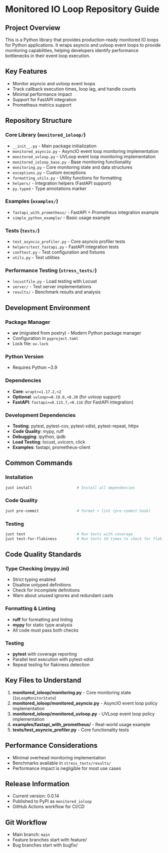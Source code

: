 # Monitored IO Loop Repository Guide

## Project Overview
This is a Python library that provides production-ready monitored IO loops for Python applications. It wraps asyncio and uvloop event loops to provide monitoring capabilities, helping developers identify performance bottlenecks in their event loop execution.

## Key Features
- Monitor asyncio and uvloop event loops
- Track callback execution times, loop lag, and handle counts
- Minimal performance impact
- Support for FastAPI integration
- Prometheus metrics support

## Repository Structure

### Core Library (`monitored_ioloop/`)
- `__init__.py` - Main package initialization
- `monitored_asyncio.py` - AsyncIO event loop monitoring implementation
- `monitored_uvloop.py` - UVLoop event loop monitoring implementation  
- `monitored_ioloop_base.py` - Base monitoring functionality
- `monitoring.py` - Core monitoring state and data structures
- `exceptions.py` - Custom exceptions
- `formatting_utils.py` - Utility functions for formatting
- `helpers/` - Integration helpers (FastAPI support)
- `py.typed` - Type annotations marker

### Examples (`examples/`)
- `fastapi_with_prometheus/` - FastAPI + Prometheus integration example
- `simple_python_example/` - Basic usage example

### Tests (`tests/`)
- `test_asyncio_profiler.py` - Core asyncio profiler tests
- `helpers/test_fastapi.py` - FastAPI integration tests
- `conftest.py` - Test configuration and fixtures
- `utils.py` - Test utilities

### Performance Testing (`stress_tests/`)
- `locustfile.py` - Load testing with Locust
- `server/` - Test server implementations
- `results/` - Benchmark results and analysis

## Development Environment

### Package Manager
- **uv** (migrated from poetry) - Modern Python package manager
- Configuration in `pyproject.toml`
- Lock file: `uv.lock`

### Python Version
- Requires Python ~3.9

### Dependencies
- **Core**: `wrapt>=1.17.2,<2`
- **Optional**: `uvloop>=0.19.0,<0.20` (for uvloop support)
- **FastAPI**: `fastapi>=0.115.7,<0.116` (for FastAPI integration)

### Development Dependencies
- **Testing**: pytest, pytest-cov, pytest-xdist, pytest-repeat, httpx
- **Code Quality**: mypy, ruff
- **Debugging**: ipython, ipdb
- **Load Testing**: locust, uvicorn, click
- **Examples**: fastapi, prometheus-client

## Common Commands

### Installation
```bash
just install                    # Install all dependencies
```

### Code Quality
```bash
just pre-commit                 # Format + lint (pre-commit hook)
```

### Testing
```bash
just test                       # Run tests with coverage
just test-for-flakiness         # Run tests 10 times to check for flakiness
```
## Code Quality Standards

### Type Checking (mypy.ini)
- Strict typing enabled
- Disallow untyped definitions
- Check for incomplete definitions
- Warn about unused ignores and redundant casts

### Formatting & Linting
- **ruff** for formatting and linting
- **mypy** for static type analysis
- All code must pass both checks

### Testing
- **pytest** with coverage reporting
- Parallel test execution with pytest-xdist
- Repeat testing for flakiness detection

## Key Files to Understand

1. **monitored_ioloop/monitoring.py** - Core monitoring state (`IoLoopMonitorState`)
2. **monitored_ioloop/monitored_asyncio.py** - AsyncIO event loop policy implementation
3. **monitored_ioloop/monitored_uvloop.py** - UVLoop event loop policy implementation
4. **examples/fastapi_with_prometheus/** - Real-world usage example
5. **tests/test_asyncio_profiler.py** - Core functionality tests

## Performance Considerations
- Minimal overhead monitoring implementation
- Benchmarks available in `stress_tests/results/`
- Performance impact is negligible for most use cases

## Release Information
- Current version: 0.0.14
- Published to PyPI as `monitored_ioloop`
- GitHub Actions workflow for CI/CD

## Git Workflow
- Main branch: `main`
- Feature branches start with feature/
- Bug branches start with bugfix/